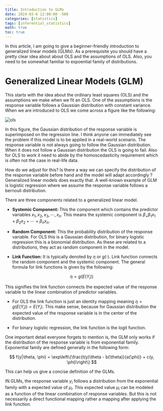 ```yaml
---
title: Introduction to GLMs
date: 2024-03-6 12:00:00 -500
categories: [statistics]
tags: [inferential_statistics]
math: true
toc: true
---
```


In this article, I am going to give a beginner-friendly introduction to generalized linear models (GLMs). As a prerequisite you should have a pretty clear idea about about OLS and the assumptions of OLS. Also, you need to be somewhat familiar to expoential family of distributions.

# Generalized Linear Models (GLM) 

This starts with the idea about the ordinary least squares (OLS) and the assumptions we make when we fit an OLS. One of the assumptions is the response variable follows a Gaussian distribution with constant variance. When we are introduced to OLS we come across a figure like the following:

![ols](https://i.ibb.co/5xsFKVV/chrome-j5j-Tu-I7-Ar-N.png)

In this figure, the Gaussian distribution of the response variable is superimposed on the regression line. I think anyone can immediately see the problem if this model is to be applied in a real-world scenario. The response variable is not always going to follow the Gaussian distribution. When it does not follow a Gaussian distribution the OLS is going to fail. Also for OLS to work it need to abide by the homoscedasticity requirement which is often not the case in real-life data. 

How do we adjust for this? Is there a way we can specify the distribution of the response variable before hand and the model will adapt accordingly ?  Generalized linear models does exactly that. A well-known example of GLM is logistic regression where we assume the response variable follows a bernouli distribution.

There are three components related to a generalized linear model.

- <b> Systemic Component: </b> This the component which contains the predictor variables $x_1,x_2,x_3,\cdots,x_n$. This means the systemic component is $\beta_+\beta_1x_1+\beta_2x_2+\cdots+\beta_nx_n$.

- <b> Random Component:</b> This the probability distribution of the response variable. For OLS this is a Gaussian distribution, for binary logistic regression this is a bionomial distribution. As these are related to a distributions, they act as random component in the model. 

- <b> Link Function:</b> It is typically denoted by $\eta$ or $g(\cdot)$. Link function connects the random component and the systemic component. The general formula for link functions is given by the following:

$$
\eta=g(E(Y_i))
$$

This signifies the link function connects the expected value of the response variable to the linear combination of predictor variables. 

- For OLS the link function is just an identity mapping meaning $\eta=g(E(Y_i))=E(Y_i)$. This make sense, because for Gaussian distribution the expected value of the response variable is in the center of the distribution.

- For binary logistic regression, the link function is the logit function. 


One important detail everyone forgets to mention is, the GLM only works if the distribution of the response variable is from exponential family. Exponential family are defined generally in the following form: 

$$
f(y|\theta, \phi) = \exp\left\{\frac{t(y)\theta - b(\theta)}{a(\phi)} + c(y, \phi)\right\}
$$

This can help us give a concise definition of the GLMs.

IN GLMs, the response variable $y_i$ follows a distribution from the exponential family with a expected value of $\mu_i$. This expected value  $\mu_i$ can be modeled as a function of the linear combination of response variables. But this is not necessarily a direct functional mapping rather a mapping after applying the link function.




